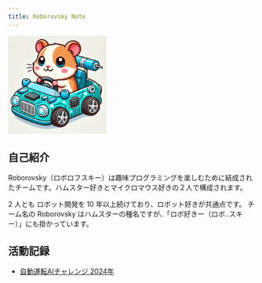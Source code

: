 ```yaml
---
title: Roborovsky Note
---
```


<img src="https://github.com/Roborovsky-Racers/RoborovskyNote/blob/main/.images/roborovsky_logo.png?raw=true" width="200" />

## 自己紹介
Roborovsky（ロボロフスキー）は趣味プログラミングを楽しむために結成されたチームです。ハムスター好きとマイクロマウス好きの２人で構成されます。

2 人とも ロボット開発を 10 年以上続けており、ロボット好きが共通点です。
チーム名の Roborovsky はハムスターの種名ですが、「ロボ好きー（ロボ..スキー）」にも掛かっています。


## 活動記録
- [自動運転AIチャレンジ 2024年](/AutomotiveAIChallenge/2024/index.md)

